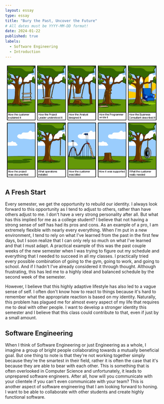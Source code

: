 ```yaml
---
layout: essay
type: essay
title: "Bury the Past, Uncover the Future"
# All dates must be YYYY-MM-DD format!
date: 2024-01-22
published: true
labels:
  - Software Engineering
  - Introduction
---
```


<div class="text-center p-4">
<img width="500px" class="rounded float-start pe-4" src="../img/essays/swing.png">
</div>

## A Fresh Start
Every semester, we get the opportunity to rebuild our identity. I always look forward to this opportunity as I tend to adjust to others, rather than have others adjust to me. I don't have a very strong personality after all. But what has this implied for me as a college student? I believe that not having a strong sense of self has had its pros and cons. As an example of a pro, I am extremely flexible with nearly every everything. When I'm put in a new environment, I tend to rely on what I've learned from the past in the first few days, but I soon realize that I can only rely so much on what I've learned and that I must adapt. A practical example of this was the past couple weeks of the new semester when I was trying to figure out my schedule and everything that I needed to succeed in all my classes. I practically tried every possible combination of going to the gym, going to work, and going to school. And if I hadn't I've already considered it through thought. Although frustrating, this has led me to a highly ideal and balanced schedule by the second week of the semester.

However, I believe that this highly adaptive lifestyle has also led to a vague sense of self. I often don't know how to react to things because it's hard to remember what the appropriate reaction is based on my identity. Naturally, this problem has plagued me for almost every aspect of my life that requires me to deal with other people. I want to develop a stronger identity this semester and I believe that this class could contribute to that, even if just by a small amount.

## Software Engineering
When I think of Software Engineering or just Engineering as a whole, I imagine a group of bright people collaborating towards a mutually beneficial goal. But one thing to note is that they're not working together simply because they're the smartest in their field, rather it is often the case that it's because they are able to bear with each other. This is something that is often overlooked in Computer Science and unfortunately, it leads to unprepared software engineers. After all, how will you communicate with your clientele if you can't even communicate with your team? This is another aspect of software engineering that I am looking forward to honing. I want to be able to collaborate with other students and create highly functional software.
